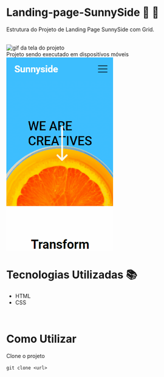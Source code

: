 # Landing-page-SunnySide &#127775; &#127775;
Estrutura do Projeto de Landing Page SunnySide com Grid.

<br>

<img src="./Animação.gif" alt="gif da tela do projeto">

<br>
Projeto sendo executado em dispositívos móveis

<br>

<img src="./Animação2.gif" alt="gif da tela do projeto">
<br>

# Tecnologias Utilizadas &#128218;

- HTML
- CSS

<br>

# Como Utilizar

Clone o projeto

```
git clone <url>
